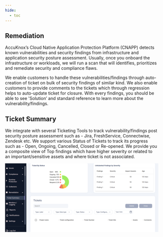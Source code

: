 ```yaml
---
hide:
  - toc
---
```


## **Remediation**

AccuKnox’s Cloud Native Application Protection Platform (CNAPP) detects known vulnerabilities and security findings from infrastructure and application security posture assessment. Usually, once you onboard the infrastructure or workloads, we will run a scan that will identifies, prioritizes and remediate security and compliance flaws. 

We enable customers to handle these vulnerabilities/findings through auto-creation of ticket on bulk of security findings of similar kind. We also enable customers to provide comments to the tickets which through regression helps to auto-update ticket for closure. With every findings, you should be able to see 'Solution’ and standard reference to learn more about the vulnerability/findings. 

 

## **Ticket Summary** 

We integrate with several Ticketing Tools to track vulnerability/findings post security posture assessment such as - Jira, FreshService, Connectwise, Zendesk etc. We support various Status of Tickets to track its progress such as - Open, Ongoing, Cancelled, Closed or Re-opened. We provide you a composite view of Top findings which have higher severity or related to an important/sensitive assets and where ticket is not associated. 


![](/saas/images/ticket-summary.png)

 